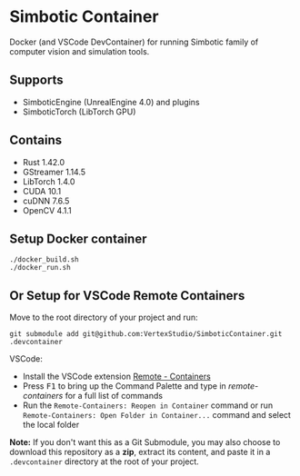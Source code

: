 # Simbotic Container
Docker (and VSCode DevContainer) for running Simbotic family of computer vision and simulation tools.

## Supports
- SimboticEngine (UnrealEngine 4.0) and plugins
- SimboticTorch (LibTorch GPU)

## Contains
- Rust 1.42.0
- GStreamer 1.14.5
- LibTorch 1.4.0
- CUDA 10.1
- cuDNN 7.6.5
- OpenCV 4.1.1

## Setup Docker container
```
./docker_build.sh
./docker_run.sh
```

## Or Setup for VSCode Remote Containers

Move to the root directory of your project and run:
```
git submodule add git@github.com:VertexStudio/SimboticContainer.git .devcontainer
```

VSCode:
- Install the VSCode extension [Remote - Containers](https://marketplace.visualstudio.com/items?itemName=ms-vscode-remote.remote-containers)
- Press <kbd>F1</kbd> to bring up the Command Palette and type in *remote-containers* for a full list of commands
- Run the `Remote-Containers: Reopen in Container` command or run `Remote-Containers: Open Folder in Container...` command and select the local folder

**Note:** If you don't want this as a Git Submodule, you may also choose to download this repository as a **zip**, extract its content, and paste it in a `.devcontainer` directory at the root of your project.
